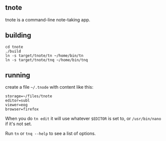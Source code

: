 ## tnote

tnote is a command-line note-taking app.

## building

```
cd tnote
./build
ln -s target/tnote/tn ~/home/bin/tn
ln -s target/tnote/tnq ~/home/bin/tnq
```

## running

create a file `~/.tnode` with content like this:

```
storage=~/files/tnote
editor=subl
viewer=eog
browser=firefox
```

When you do `tn edit` it will use whatever `$EDITOR` is set to, or `/usr/bin/nano` if it's not set.

Run `tn` or `tnq --help` to see a list of options.